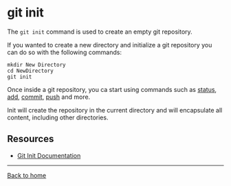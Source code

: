 # git init

The `git init` command is used to create an empty git repository.

If you wanted to create a new directory and initialize a git repository you can do so with the following commands:
```
mkdir New Directory
cd NewDirectory
git init
```

Once inside a git repository, you ca start using commands such as [status](./Status.md), 
[add](./Add.md),
[commit](./Commit.md),
[push](./Push.md)
and more.

Init will create the repository in the current directory and will encapsulate all content, including other directories.

## Resources

- [Git Init Documentation](https://git-scm.com/docs/git-init)

---

[Back to home](../README.md)